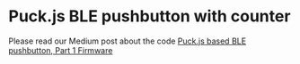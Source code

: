 # Puck.js BLE pushbutton with counter

Please read our Medium post about the code [Puck.js based BLE pushbutton, Part 1 Firmware](https://medium.com/himinds/puck-js-based-ble-pushbutton-part-1-firmware-d4ae861f21c2)
